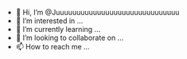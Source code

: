- 👋 Hi, I’m @Juuuuuuuuuuuuuuuuuuuuuuuuuuuuuu
- 👀 I’m interested in ...
- 🌱 I’m currently learning ...
- 💞️ I’m looking to collaborate on ...
- 📫 How to reach me ...

<!---
Juuuuuuuuuuuuuuuuuuuuuuuuuuuuuu/Juuuuuuuuuuuuuuuuuuuuuuuuuuuuuu is a ✨ special ✨ repository because its `README.md` (this file) appears on your GitHub profile.
You can click the Preview link to take a look at your changes.
--->
